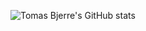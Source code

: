![Tomas Bjerre's GitHub stats](https://github-readme-stats.vercel.app/api?username=tomasbjerre&show=reviews,discussions_started,discussions_answered,prs_merged,prs_merged_percentage&rank_icon=github)
